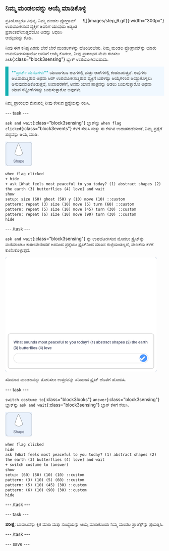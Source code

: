 ## ನಿಮ್ಮ ಮಂಡಲವನ್ನು ಆಯ್ಕೆ ಮಾಡಿಕೊಳ್ಳಿ

<div style="display: flex; flex-wrap: wrap">
<div style="flex-basis: 200px; flex-grow: 1; margin-right: 15px;">
ಪ್ರತಿಯೊಬ್ಬರೂ ವಿಭಿನ್ನ. ನಿಮ್ಮ ಮಂಡಲ ಪ್ರೋಗ್ರಾಮ್‌ ಉಪಯೋಗಿಸುವ ವ್ಯಕ್ತಿಗೆ ಅವರಿಗೆ ಯಾವುದು ಅತ್ಯಂತ ಪ್ರಶಾಂತವೆನಿಸುತ್ತದೆಯೋ ಅದನ್ನು ಆಧರಿಸಿ ಆಯ್ಕೆಯನ್ನು ಕೊಡಿ.
</div>
<div>
![](images/step_6.gif){:width="300px"}
</div>
</div>

ನೀವು ಈಗ ಕನಿಷ್ಠ ಎರಡು ಬೇರೆ ಬೇರೆ ಮಂಡಲಗಳನ್ನು ಹೊಂದಿರಬೇಕು. ನಿಮ್ಮ ಮಂಡಲ ಪ್ರೋಗ್ರಾಮ್‌ನ್ನು ಯಾರು ಉಪಯೋಗಿಸುತ್ತಾರೋ ಅವರಿಗೆ ಆಯ್ಕೆ ಕೊಡಲು, ನೀವು ಪ್ರಾರಂಭದ ಮೆನು ರಚಿಸಲು `ask`{:class="block3sensing"} ಬ್ಲಾಕ್‌ ಉಪಯೋಗಿಸಬಹುದು.

<p style="border-left: solid; border-width:10px; border-color: #0faeb0; background-color: aliceblue; padding: 10px;">
<span style="color: #0faeb0">**ಸ್ಟಾರ್ಟ್‌ ಮೆನೂಗಳು**</span> ಯಾವಾಗಲೂ ಆಟಗಳಲ್ಲಿ ಮತ್ತು ಆಪ್‌ಗಳಲ್ಲಿ ಕಂಡುಬರುತ್ತವೆ. ಅವುಗಳು ಆಟವಾಡುತ್ತಿರುವ ಅಥವಾ ಆಪ್‌ ಉಪಯೋಗಿಸುತ್ತಿರುವ ವ್ಯಕ್ತಿಗೆ ಬಹಳಷ್ಟು ಆಯ್ಕೆಗಳಿಂದ ಆಯ್ದುಕೊಳ್ಳಲು ಅನುವುಮಾಡಿಕೊಡುತ್ತವೆ, ಉದಾಹರಣೆಗೆ, ಅವರು ಯಾವ ಪಾತ್ರವನ್ನು ಆಡಲು ಬಯಸುತ್ತಾರೋ ಅಥವಾ ಯಾವ ಸೆಟ್ಟಿಂಗ್‌ಗಳನ್ನು ಬಯಸುತ್ತಾರೋ ಅವುಗಳು.
</p>

ನಿಮ್ಮ ಪ್ರಾರಂಭದ ಮೆನುನಲ್ಲಿ ನೀವು ಕೇಳುವ ಪ್ರಶ್ನೆಯನ್ನು ರಚಿಸಿ.

--- task ---

`ask and wait`{:class="block3sensing"} ಬ್ಲಾಕ್‌ನ್ನು `when flag clicked`{:class="block3events"} ಕೆಳಗೆ ಸೇರಿಸಿ ಮತ್ತು ಈ ಕೆಳಗಿನ ಉದಾಹರಣೆಯಂತೆ, ನಿಮ್ಮ ಪ್ರಶ್ನೆಗೆ ಪಠ್ಯವನ್ನು ಆಯ್ಕೆ ಮಾಡಿ.

![ಆಕಾರ ಸ್ಪ್ರೈಟ್.](images/shape_sprite.png)

```blocks3
when flag clicked
+ hide
+ ask [What feels most peaceful to you today? (1) abstract shapes (2) the earth (3) butterflies (4) love] and wait
show
setup: size (60) ghost (50) y (10) move (10) ::custom
pattern: repeat (3) size (10) move (5) turn (60) ::custom
pattern: repeat (5) size (10) move (45) turn (30) ::custom
pattern: repeat (6) size (10) move (90) turn (30) ::custom
hide
```

--- /task ---

`ask and wait`{:class="block3sensing"} ನ್ನು ಉಪಯೋಗಿಸುವ ಮೊದಲು ಸ್ಪ್ರೈಟ್‌ನ್ನು ಮರೆಮಾಚಲು ಕಾರಣವೇನೆಂದರೆ ಅದರಿಂದ ಪ್ರಶ್ನೆಯು ಸ್ಪ್ರೈಟ್‌ನಿಂದ ಮಾತಿನ ಗುಳ್ಳೆಯಂತಲ್ಲದೆ, ವೇದಿಕೆಯ ಕೆಳಗೆ ಕಾಣಿಸಿಕೊಳ್ಳುತ್ತದೆ.

![ವೇದಿಕೆಯ ಕೆಳಭಾಗದಲ್ಲಿ ಪೆಟ್ಟಿಗೆಯೊಳಗೆ ಕೇಳಿರುವ ಪ್ರಶ್ನೆಯ ಚಿತ್ರ.](images/question.png)

ಸರಿಯಾದ ಮಂಡಲವನ್ನು ತೋರಿಸಲು ಉತ್ತರವನ್ನು ಸರಿಯಾದ ಸ್ಪ್ರೈಟ್‌ ಜೊತೆಗೆ ಹೊಂದಿಸಿ.

--- task ---

`switch costume to`{:class="block3looks"} `answer`{:class="block3sensing"} ಬ್ಲಾಕ್‌ನ್ನು `ask and wait`{:class="block3sensing"} ಬ್ಲಾಕ್‌ ಕೆಳಗೆ ಸೇರಿಸಿ.

![ಆಕಾರ ಸ್ಪ್ರೈಟ್.](images/shape_sprite.png)

```blocks3
when flag clicked
hide
ask [What feels most peaceful to you today? (1) abstract shapes (2) the earth (3) butterflies (4) love] and wait
+ switch costume to (answer)
show
setup: (60) (50) (10) (10) ::custom
pattern: (3) (10) (5) (60) ::custom
pattern: (5) (10) (45) (30) ::custom
pattern: (6) (10) (90) (30) ::custom
hide
```

--- /task ---

--- task ---

**ಪರೀಕ್ಷೆ**: ಬಾವುಟವನ್ನು ಕ್ಲಿಕ ಮಾಡಿ ಮತ್ತು ಸಂಖ್ಯೆಯನ್ನು ಆಯ್ಕೆ ಮಾಡಿಕೊಂಡು ನಿಮ್ಮ ಮಂಡಲ ಪ್ರಾಜೆಕ್ಟ್‌ನ್ನು ಪ್ರಯತ್ನಿಸಿ.

--- /task ---

--- save ---
